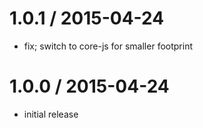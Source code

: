 
1.0.1 / 2015-04-24
==================

  * fix; switch to core-js for smaller footprint

1.0.0 / 2015-04-24
==================

  * initial release
